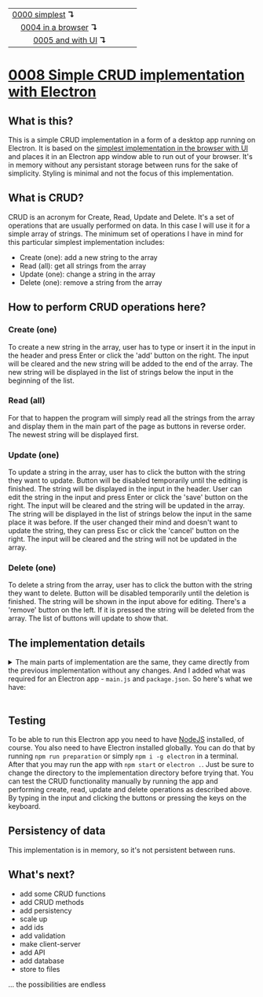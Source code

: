 <table>
  <tr>
    <td><a href="../0000-simplest-for-me/README.md">0000 simplest</a> <b>↴</b></td>
    <td>&nbsp; &nbsp; &nbsp;</td>
    <td></td>
  </tr>
  <tr>
    <td>&nbsp; &nbsp; <a href="../0004-simplest-in-browser/README.md">0004 in a browser</a> <b>↴</b></td>
    <td>&nbsp; &nbsp; &nbsp;</td>
    <td></td>
  </tr>
  <tr>
    <td>&nbsp; &nbsp; &nbsp; &nbsp; &nbsp; <a href="../0005-simplest-with-ui/README.md">0005 and with UI</a> <b>↴</b></td>
    <td>&nbsp; &nbsp; &nbsp;</td>
    <td></td>
  </tr>
</table>

# [0008 Simple CRUD implementation with Electron](https://github.com/UniBreakfast/crud-of-increasing-complexity/blob/master/0008-simple-electron-app/README.md)

## What is this?

This is a simple CRUD implementation in a form of a desktop app running on Electron. It is based on the [simplest implementation in the browser with UI](../0005-simplest-with-ui/README.md) and places it in an Electron app window able to run out of your browser. It's in memory without any persistant storage between runs for the sake of simplicity. Styling is minimal and not the focus of this implementation.

## What is CRUD?

CRUD is an acronym for Create, Read, Update and Delete. It's a set of operations that are usually performed on data. In this case I will use it for a simple array of strings. The minimum set of operations I have in mind for this particular simplest implementation includes:

- Create (one): add a new string to the array
- Read (all): get all strings from the array
- Update (one): change a string in the array
- Delete (one): remove a string from the array

## How to perform CRUD operations here?

### Create (one)

To create a new string in the array, user has to type or insert it in the input in the header and press Enter or click the 'add' button on the right. The input will be cleared and the new string will be added to the end of the array. The new string will be displayed in the list of strings below the input in the beginning of the list.

### Read (all)

For that to happen the program will simply read all the strings from the array and display them in the main part of the page as buttons in reverse order. The newest string will be displayed first.

### Update (one)

To update a string in the array, user has to click the button with the string they want to update. Button will be disabled temporarily until the editing is finished. The string will be displayed in the input in the header. User can edit the string in the input and press Enter or click the 'save' button on the right. The input will be cleared and the string will be updated in the array. The string will be displayed in the list of strings below the input in the same place it was before. If the user changed their mind and doesn't want to update the string, they can press Esc or click the 'cancel' button on the right. The input will be cleared and the string will not be updated in the array.

### Delete (one)

To delete a string from the array, user has to click the button with the string they want to delete. Button will be disabled temporarily until the deletion is finished. The string will be shown in the input above for editing. There's a 'remove' button on the left. If it is pressed the string will be deleted from the array. The list of buttons will update to show that.


## The implementation details

<details>
  <summary>The main parts of implementation are the same, they came directly from the previous implementation without any changes. And I added what was required for an Electron app - <code>main.js</code> and <code>package.json</code>. So here's what we have:</summary><br>
  
  ### JSON

  ```json
  {
    "name": "0008-simple-electron-app",
    "version": "1.0.0",
    "main": "main.js",
    "scripts": {
      "preparation": "npm install -g electron",
      "start": "electron ."
    }
  }
  ```

  ### NodeJS

  ```js
  const { app, BrowserWindow } = require('electron')

  app.whenReady().then(() => new BrowserWindow(
    { width: 800, height: 600, webPreferences: { nodeIntegration: true } }
  ).loadFile('index.html'))

  app.on('window-all-closed', () => {
    if (process.platform !== 'darwin') app.quit()
  })

  app.on('activate', () => {
    if (!BrowserWindow.getAllWindows().length) createWindow()
  })
  ```

  ### HTML

  ```html
  <header>
    <form id="addForm" action="javascript:">
      <button type="reset">clear</button>
      <input id="addInput" autocomplete="off" autofocus>
      <button>add</button>
    </form>

    <form id="editForm" action="javascript:" hidden>
      <button id="removeBtn" type="reset">remove</button>
      <input id="editInput" autocomplete="off">
      <button>save</button>
      <button id="cancelBtn" type="reset">cancel</button>
    </form>
  </header>

  <main id="main"></main>
  ```

  ### CSS

  ```css
  body {
    margin: 0;
    text-align: center;
  }

  header,
  footer {
    height: 96px;
    background-color: #0009;
    color: #fff;
    display: flex;
    align-items: center;
    justify-content: center;
  }

  main {
    height: calc(100vh - 96px - 96px);
    overflow-y: auto;
  }
  ```

  ### JS

  ```js
  const records = []
  let i

  addForm.onsubmit = () => {
    const value = addInput.value.trim()
    if (!value) return
    records.push(value)
    addForm.reset()
    render()
  }

  main.onclick = e => {
    const btn = e.target.closest('button')
    if (!btn) {
      if (addForm.hidden) switchForms()
      return
    }
    i = records.length - 1 - [].indexOf.call(main.children, btn)
    if (editForm.hidden) switchForms()
    else main.querySelector(':disabled').disabled = false
    editInput.value = records[i]
    main.children[records.length - 1 - i].disabled = true
  }

  editForm.onsubmit = () => {
    const value = editInput.value.trim()
    if (!value) return
    records[i] = value
    switchForms()
  }

  cancelBtn.onclick = switchForms

  removeBtn.onclick = () => {
    records.splice(i, 1)
    switchForms()
  }

  onkeydown = e => {
    if (e.key === 'Escape' && addForm.hidden) switchForms()
  }

  function switchForms() {
    addForm.hidden = !addForm.hidden
    editForm.hidden = !editForm.hidden
    document.querySelector('form:not([hidden]) input').focus()
    render()
  }

  function render() {
    main.innerHTML = records.map(str => `<button>${str}</button>`).reverse().join('')
  }
  ```

  Full source code is available in a file `index.html` [here](./index.html).
</details><br>

## Testing

To be able to run this Electron app you need to have [NodeJS](https://nodejs.org/en/) installed, of course. You also need to have Electron installed globally. You can do that by running `npm run preparation` or simply `npm i -g electron` in a terminal. After that you may run the app with `npm start` or `electron .`. Just be sure to change the directory to the implementation directory before trying that. You can test the CRUD functionality manually by running the app and performing create, read, update and delete operations as described above. By typing in the input and clicking the buttons or pressing the keys on the keyboard.

## Persistency of data

This implementation is in memory, so it's not persistent between runs.

## What's next?

- add some CRUD functions
- add CRUD methods
- add persistency
- scale up
- add ids
- add validation
- make client-server
- add API
- add database
- store to files
  
... the possibilities are endless
